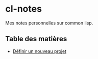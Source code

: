 # cl-notes
Mes notes personnelles sur common lisp.


## Table des matières

* [Définir un nouveau projet](projet.md)
